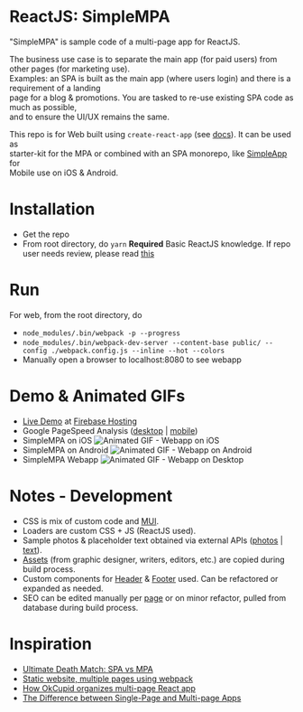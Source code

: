 ReactJS: SimpleMPA
=================
"SimpleMPA" is sample code of a multi-page app for ReactJS.

The business use case is to separate the main app (for paid users) from other pages (for marketing use).   
Examples: an SPA is built as the main app (where users login) and there is a requirement of a landing    
page for a blog & promotions. You are tasked to re-use existing SPA code as much as possible,   
and to ensure the UI/UX remains the same.

This repo is for Web built using ```create-react-app``` (see [docs](https://reactjs.org/docs/create-a-new-react-app.html#create-react-app)). It can be used as     
starter-kit for the MPA or combined with an SPA monorepo, like [SimpleApp](https://github.com/ottograjeda/public_ticket.528) for   
Mobile use on iOS & Android.


Installation
============
*  Get the repo
* From root directory, do ```yarn```
**Required** Basic ReactJS knowledge. If repo user needs review, please read [this](https://www.taniarascia.com/getting-started-with-react/) 

Run
===

For web, from the root directory, do

* ```node_modules/.bin/webpack -p --progress```
* ```node_modules/.bin/webpack-dev-server --content-base public/ --config ./webpack.config.js --inline --hot --colors```
* Manually open a browser to localhost:8080 to see webapp 

Demo & Animated GIFs
===========
* [Live Demo](https://t-538-react.web.app/) at [Firebase Hosting](https://firebase.google.com/docs/hosting) 
* Google PageSpeed Analysis ([desktop](https://developers.google.com/speed/pagespeed/insights/?url=https%3A%2F%2Ft-538-react.web.app%2F&tab=desktop) | [mobile](https://developers.google.com/speed/pagespeed/insights/?url=https%3A%2F%2Ft-538-react.web.app%2F&tab=mobile))  
* SimpleMPA on iOS 
![Animated GIF - Webapp on iOS](https://raw.githubusercontent.com/ottograjeda/public_ticket.538/master/tente/_docs/ezgif-720_ios.gif)
* SimpleMPA on Android 
![Animated GIF - Webapp on Android](https://raw.githubusercontent.com/ottograjeda/public_ticket.538/master/tente/_docs/ezgif-720_android.gif)
* SimpleMPA Webapp 
![Animated GIF - Webapp on Desktop](https://raw.githubusercontent.com/ottograjeda/public_ticket.538/master/tente/_docs/ezgif-720_web.gif)

Notes - Development
===========
* CSS is mix of custom code and [MUI](https://www.muicss.com/).    
* Loaders are custom CSS + JS (ReactJS used).   
* Sample photos & placeholder text obtained via external APIs ([photos](https://source.unsplash.com/) | [text](https://loripsum.net/)).      
* [Assets](https://github.com/ottograjeda/public_ticket.538/tree/master/app/assets) (from graphic designer, writers, editors, etc.) are copied during build process.     
* Custom components for [Header](https://github.com/ottograjeda/public_ticket.538/tree/master/app/components/Header) & [Footer](https://github.com/ottograjeda/public_ticket.538/tree/master/app/components/Footer) used. Can be refactored or expanded as needed.
* SEO can be edited manually per [page](https://github.com/ottograjeda/public_ticket.538/tree/master/app/pages) or on minor refactor, pulled from database during build process.   

Inspiration
===========
* [Ultimate Death Match: SPA vs MPA](https://medium.com/@jainshilpa1993/ultimate-death-match-spa-vs-mpa-82e0b79ae6b6) 
* [Static website, multiple pages using webpack](https://www.ivarprudnikov.com/static-website-multiple-html-pages-using-webpack-plus-github-example/) 
* [How OkCupid organizes multi-page React app](https://tech.okcupid.com/how-okcupid-organizes-its-multi-page-react-app/) 
* [The Difference between Single-Page and Multi-page Apps](https://rubygarage.org/blog/single-page-app-vs-multi-page-app) 
